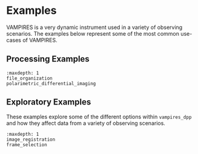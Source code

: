 # Examples

VAMPIRES is a very dynamic instrument used in a variety of observing scenarios. The examples below represent some of the most common use-cases of VAMPIRES.

## Processing Examples

```{toctree}
:maxdepth: 1
file_organization
polarimetric_differential_imaging
```

## Exploratory Examples

These examples explore some of the different options within `vampires_dpp` and how they affect data from a variety of observing scenarios.


```{toctree}
:maxdepth: 1
image_registration
frame_selection
```
